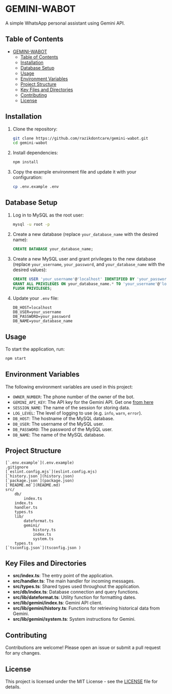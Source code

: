 # GEMINI-WABOT

A simple WhatsApp personal assistant using Gemini API.

## Table of Contents

- [GEMINI-WABOT](#gemini-wabot)
  - [Table of Contents](#table-of-contents)
  - [Installation](#installation)
  - [Database Setup](#database-setup)
  - [Usage](#usage)
  - [Environment Variables](#environment-variables)
  - [Project Structure](#project-structure)
  - [Key Files and Directories](#key-files-and-directories)
  - [Contributing](#contributing)
  - [License](#license)

## Installation

1. Clone the repository:
    ```sh
    git clone https://github.com/razikdontcare/gemini-wabot.git
    cd gemini-wabot
    ```

2. Install dependencies:
    ```sh
    npm install
    ```

3. Copy the example environment file and update it with your configuration:
    ```sh
    cp .env.example .env
    ```

## Database Setup

1. Log in to MySQL as the root user:
    ```sh
    mysql -u root -p
    ```

2. Create a new database (replace `your_database_name` with the desired name):
    ```sql
    CREATE DATABASE your_database_name;
    ```

3. Create a new MySQL user and grant privileges to the new database (replace `your_username`, `your_password`, and `your_database_name` with the desired values):
    ```sql
    CREATE USER 'your_username'@'localhost' IDENTIFIED BY 'your_password';
    GRANT ALL PRIVILEGES ON your_database_name.* TO 'your_username'@'localhost';
    FLUSH PRIVILEGES;
    ```

4. Update your `.env` file:
    ```plaintext
    DB_HOST=localhost
    DB_USER=your_username
    DB_PASSWORD=your_password
    DB_NAME=your_database_name
    ```

## Usage

To start the application, run:
```sh
npm start
```

## Environment Variables

The following environment variables are used in this project:
- `OWNER_NUMBER`: The phone number of the owner of the bot.
- `GEMINI_API_KEY`: The API key for the Gemini API. Get one [from here](https://aistudio.google.com/)
- `SESSION_NAME`: The name of the session for storing data.
- `LOG_LEVEL`: The level of logging to use (e.g. `info`, `warn`, `error`).
- `DB_HOST`: The hostname of the MySQL database.
- `DB_USER`: The username of the MySQL user.
- `DB_PASSWORD`: The password of the MySQL user.
- `DB_NAME`: The name of the MySQL database.

## Project Structure

```
[`.env.example`](.env.example)
.gitignore
[`eslint.config.mjs`](eslint.config.mjs)
[`history.json`](history.json)
[`package.json`](package.json)
[`README.md`](README.md)
src/
    db/
        index.ts
    index.ts
    handler.ts
    types.ts
    lib/
        dateformat.ts
        gemini/
            history.ts
            index.ts
            system.ts
    types.ts
[`tsconfig.json`](tsconfig.json )
```

## Key Files and Directories

- **src/index.ts**: The entry point of the application.
- **src/handler.ts**: The main handler for incoming messages.
- **src/types.ts**: Shared types used throughout the application.
- **src/db/index.ts**: Database connection and query functions.
- **src/lib/dateformat.ts**: Utility function for formatting dates.
- **src/lib/gemini/index.ts**: Gemini API client.
- **src/lib/gemini/history.ts**: Functions for retrieving historical data from Gemini.
- **src/lib/gemini/system.ts**: System instructions for Gemini.

## Contributing

Contributions are welcome! Please open an issue or submit a pull request for any changes.

## License

This project is licensed under the MIT License - see the [LICENSE](LICENSE) file for details.